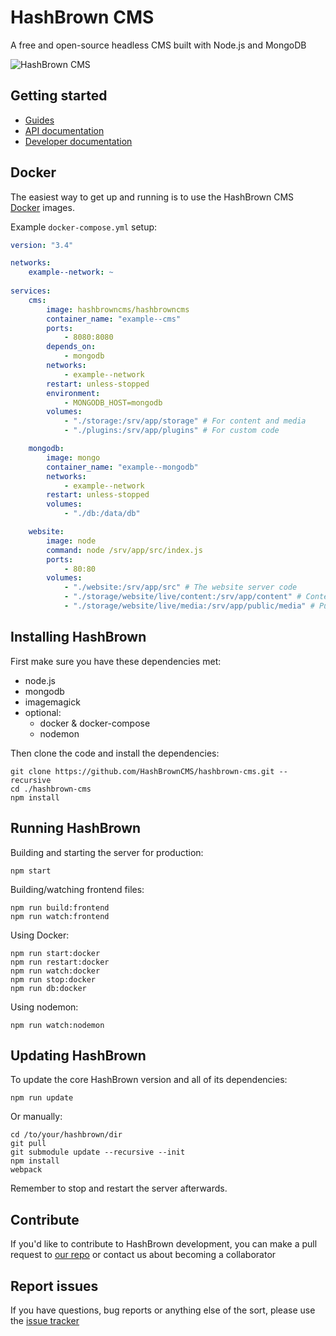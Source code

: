 # HashBrown CMS

A free and open-source headless CMS built with Node.js and MongoDB

![HashBrown CMS](http://hashbrowncms.org/img/screenshot.jpg)

## Getting started
- [Guides](https://hashbrowncms.org/guides)
- [API documentation](https://hashbrowncms.org/docs/api/)
- [Developer documentation](https://hashbrowncms.org/docs/src/)

## Docker

The easiest way to get up and running is to use the HashBrown CMS [Docker](https://hub.docker.com/r/hashbrowncms/hashbrowncms/tags) images.

Example `docker-compose.yml` setup:

```yaml
version: "3.4"

networks:
    example--network: ~
    
services:
    cms:
        image: hashbrowncms/hashbrowncms
        container_name: "example--cms"
        ports:
            - 8080:8080
        depends_on:
            - mongodb
        networks:
            - example--network
        restart: unless-stopped
        environment:
            - MONGODB_HOST=mongodb
        volumes:
            - "./storage:/srv/app/storage" # For content and media
            - "./plugins:/srv/app/plugins" # For custom code

    mongodb:
        image: mongo
        container_name: "example--mongodb"
        networks:
            - example--network
        restart: unless-stopped
        volumes:
            - "./db:/data/db"

    website:
        image: node
        command: node /srv/app/src/index.js
        ports:
            - 80:80
        volumes:
            - "./website:/srv/app/src" # The website server code
            - "./storage/website/live/content:/srv/app/content" # Content files to be presented by the website
            - "./storage/website/live/media:/srv/app/public/media" # Public directory for media files
```

## Installing HashBrown

First make sure you have these dependencies met:  
- node.js
- mongodb
- imagemagick
- optional:
  - docker & docker-compose
  - nodemon

Then clone the code and install the dependencies:  
```
git clone https://github.com/HashBrownCMS/hashbrown-cms.git --recursive
cd ./hashbrown-cms
npm install
```

## Running HashBrown

Building and starting the server for production:
```
npm start
```

Building/watching frontend files:
```
npm run build:frontend
npm run watch:frontend
```

Using Docker:
```
npm run start:docker
npm run restart:docker
npm run watch:docker
npm run stop:docker
npm run db:docker
```

Using nodemon:
```
npm run watch:nodemon
```

## Updating HashBrown

To update the core HashBrown version and all of its dependencies:
```
npm run update
```

Or manually:
```
cd /to/your/hashbrown/dir
git pull
git submodule update --recursive --init
npm install
webpack 
```

Remember to stop and restart the server afterwards.

## Contribute
If you'd like to contribute to HashBrown development, you can make a pull request to [our repo](https://github.com/HashBrownCMS/hashbrown-cms) or contact us about becoming a collaborator

## Report issues
If you have questions, bug reports or anything else of the sort, please use the [issue tracker](https://github.com/HashBrownCMS/hashbrown-cms/issues)
